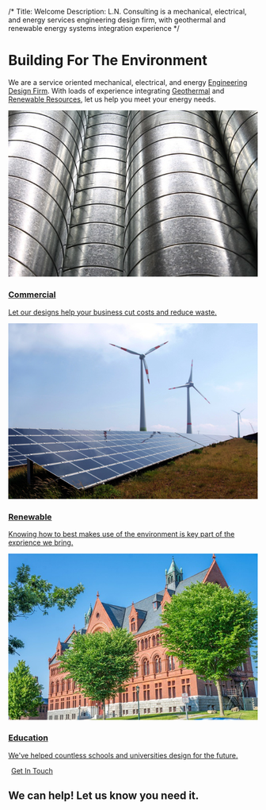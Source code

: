 /*
Title: Welcome
Description: L.N. Consulting is a mechanical, electrical, and energy services engineering design firm, with geothermal and renewable energy systems integration experience
*/


# Building For The Environment

<div>
	<div class="jumbotron">
		<p>
			We are a service oriented mechanical, electrical, and energy <u>Engineering Design Firm</u>. 
			With loads of experience integrating <u>Geothermal</u> and <u>Renewable Resources</u>, let us help you meet your energy needs.
		</p>
	</div>
</div>

<div>
	<div class="row front">
		<div class="col-sm-6 col-md-4">
			<a href="javascript:alert('Coming Soon!');" >
				<div class="thumbnail">
					<img src="/files/pipes.jpg" >
					<div class="caption">
						<h3>Commercial</h3>
						<p>Let our designs help your business cut costs and reduce waste.</p>
					</div>
				</div>
			</a>
		</div>
		<div class="col-sm-6 col-md-4">
			<a href="javascript:alert('Coming Soon!');" >
				<div class="thumbnail">
					<img src="/files/renewable.jpg" >
					<div class="caption">
						<h3>Renewable</h3>
						<p>Knowing how to best makes use of the environment is key part of the exprience we bring.</p>
					</div>
				</div>
			</a>
		</div>
		<div class="col-sm-6 col-md-4">
			<a href="javascript:alert('Coming Soon!');" >
				<div class="thumbnail">
					<img src="/files/uvm.jpg" >
					<div class="caption">
						<h3>Education</h3>
						<p>We've helped countless schools and universities design for the future.</p>
					</div>
				</div>
			</a>
		</div>
	</div>
</div>

<div>
	<div class="jumbotron">
		<a href="/contact" class="btn btn-success btn-lg pull-right" style="margin: 6px;">Get In Touch</a>
		<h2>We can help! Let us know you need it.</h2>
	</div>
	
</div>